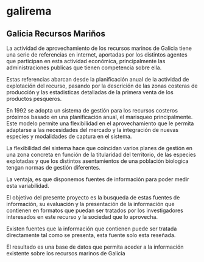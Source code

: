 # galirema

## Galicia Recursos Mariños

La actividad de aprovechamiento de los recursos marinos de Galicia tiene una serie de referencias en internet, aportadas por los distintos agentes que participan en esta actividad económica, principalmente las administraciones publicas que tienen competencia sobre ella.

Estas referencias abarcan desde la planificación anual de la actividad de explotación del recurso, pasando por la descrición de las zonas costeras de producción y las estadisticas detalladas de la primera venta de los productos pesqueros.

En 1992 se adopta un sistema de gestión para los recursos costeros próximos basado en una planificación anual, el marisqueo principalmente. Este modelo permite una flexibilidad en el aprovechamiento que le permita adaptarse a las necesidades del mercado y la integración de nuevas especies y modalidades de captura en el sistema.

La flexibilidad del sistema hace que coincidan varios planes de gestión en una zona concreta en función de la titularidad del territorio, de las especies explotadas y que los distintos asentamientos de una población biologica tengan normas de gestión diferentes.

La ventaja, es que disponemos fuentes de información para poder medir esta variabilidad.

El objetivo del presente proyecto es la busqueda de estas fuentes de información, su evaluación y la presentación de la información que contienen en formatos que puedan ser tratados por los investigadores interesados en este recurso y la sociedad que lo aprovecha.

Existen fuentes que la información que contienen puede ser tratada directamente tal como se presenta, esta fuente solo esta reseñada.

El resultado es una base de datos que permita aceder a la información existente sobre los recursos marinos de Galicia


